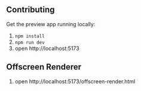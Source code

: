 ## Contributing

Get the preview app running locally:

1. `npm install`
2. `npm run dev`
3. open http://localhost:5173

## Offscreen Renderer

1. open http://localhost:5173/offscreen-render.html
